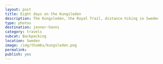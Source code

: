 ```yaml
---
layout: post
title: Eight days on the Kungsleden
description: The Kungsleden, the Royal Trail, distance hiking in Sweden.
type: photos
destination: jenner-hanni
category: travels
subcat: Backpacking
location: Sweden
image: /img/thumbs/kungsleden.png
permalink: 
publish: yes
---
```


<p><a href="https://jenner.smugmug.com/Europe/2009-Kungsleden-Sweden/i-w7MmfqS/0/M/DSCF2943-M.jpg">
<img src="https://jenner.smugmug.com/Europe/2009-Kungsleden-Sweden/i-w7MmfqS/0/M/DSCF2943-M.jpg" alt=""></a></p>

<p><a href="https://jenner.smugmug.com/Europe/2009-Kungsleden-Sweden/i-JFDrkSw/0/M/DSCF2942-M.jpg">
<img src="https://jenner.smugmug.com/Europe/2009-Kungsleden-Sweden/i-JFDrkSw/0/M/DSCF2942-M.jpg" alt=""></a></p>

<p><a href="https://jenner.smugmug.com/Europe/2009-Kungsleden-Sweden/i-qtkR3wk/0/M/DSCF2948-M.jpg">
<img src="https://jenner.smugmug.com/Europe/2009-Kungsleden-Sweden/i-qtkR3wk/0/M/DSCF2948-M.jpg" alt=""></a></p>

<p><a href="https://jenner.smugmug.com/Europe/2009-Kungsleden-Sweden/i-jLjKjZH/0/M/DSCF2951-M.jpg">
<img src="https://jenner.smugmug.com/Europe/2009-Kungsleden-Sweden/i-jLjKjZH/0/M/DSCF2951-M.jpg" alt=""></a></p>

<p><a href="https://jenner.smugmug.com/Europe/2009-Kungsleden-Sweden/i-C6kRDkD/0/M/DSCF2956-M.jpg">
<img src="https://jenner.smugmug.com/Europe/2009-Kungsleden-Sweden/i-C6kRDkD/0/M/DSCF2956-M.jpg" alt=""></a></p>

<p><a href="https://jenner.smugmug.com/Europe/2009-Kungsleden-Sweden/i-CGZfNV3/0/M/DSCF2957-M.jpg">
<img src="https://jenner.smugmug.com/Europe/2009-Kungsleden-Sweden/i-CGZfNV3/0/M/DSCF2957-M.jpg" alt=""></a></p>

<p><a href="https://jenner.smugmug.com/Europe/2009-Kungsleden-Sweden/i-QM4c5zz/0/M/DSCF2960-M.jpg">
<img src="https://jenner.smugmug.com/Europe/2009-Kungsleden-Sweden/i-QM4c5zz/0/M/DSCF2960-M.jpg" alt=""></a></p>

<p><a href="https://jenner.smugmug.com/Europe/2009-Kungsleden-Sweden/i-cFV43t8/0/M/DSCF2961-M.jpg">
<img src="https://jenner.smugmug.com/Europe/2009-Kungsleden-Sweden/i-cFV43t8/0/M/DSCF2961-M.jpg" alt=""></a></p>

<p><a href="https://jenner.smugmug.com/Europe/2009-Kungsleden-Sweden/i-9NZMXbp/0/M/DSCF2968-M.jpg">
<img src="https://jenner.smugmug.com/Europe/2009-Kungsleden-Sweden/i-9NZMXbp/0/M/DSCF2968-M.jpg" alt=""></a></p>

<p><a href="https://jenner.smugmug.com/Europe/2009-Kungsleden-Sweden/i-Sz3H642/0/M/DSCF2962-M.jpg">
<img src="https://jenner.smugmug.com/Europe/2009-Kungsleden-Sweden/i-Sz3H642/0/M/DSCF2962-M.jpg" alt=""></a></p>

<p><a href="https://jenner.smugmug.com/Europe/2009-Kungsleden-Sweden/i-KxdLhHq/0/M/DSCF2970-M.jpg">
<img src="https://jenner.smugmug.com/Europe/2009-Kungsleden-Sweden/i-KxdLhHq/0/M/DSCF2970-M.jpg" alt=""></a></p>

<p><a href="https://jenner.smugmug.com/Europe/2009-Kungsleden-Sweden/i-jgtzW5T/0/M/DSCF2974-M.jpg">
<img src="https://jenner.smugmug.com/Europe/2009-Kungsleden-Sweden/i-jgtzW5T/0/M/DSCF2974-M.jpg" alt=""></a></p>

<p><a href="https://jenner.smugmug.com/Europe/2009-Kungsleden-Sweden/i-RvnVrmd/0/M/DSCF2975-M.jpg">
<img src="https://jenner.smugmug.com/Europe/2009-Kungsleden-Sweden/i-RvnVrmd/0/M/DSCF2975-M.jpg" alt=""></a></p>

<p><a href="https://jenner.smugmug.com/Europe/2009-Kungsleden-Sweden/i-hD4MpjP/0/M/DSCF2978-M.jpg">
<img src="https://jenner.smugmug.com/Europe/2009-Kungsleden-Sweden/i-hD4MpjP/0/M/DSCF2978-M.jpg" alt=""></a></p>

<p><a href="https://jenner.smugmug.com/Europe/2009-Kungsleden-Sweden/i-6gWpqBb/0/M/DSCF2980-M.jpg">
<img src="https://jenner.smugmug.com/Europe/2009-Kungsleden-Sweden/i-6gWpqBb/0/M/DSCF2980-M.jpg" alt=""></a></p>

<p><a href="https://jenner.smugmug.com/Europe/2009-Kungsleden-Sweden/i-FhQKksX/0/M/DSCF2989-M.jpg">
<img src="https://jenner.smugmug.com/Europe/2009-Kungsleden-Sweden/i-FhQKksX/0/M/DSCF2989-M.jpg" alt=""></a></p>

<p><a href="https://jenner.smugmug.com/Europe/2009-Kungsleden-Sweden/i-wmzj4KD/0/M/DSCF2990-M.jpg">
<img src="https://jenner.smugmug.com/Europe/2009-Kungsleden-Sweden/i-wmzj4KD/0/M/DSCF2990-M.jpg" alt=""></a></p>

<p><a href="https://jenner.smugmug.com/Europe/2009-Kungsleden-Sweden/i-Nz9tVJJ/0/M/DSCF2998-M.jpg">
<img src="https://jenner.smugmug.com/Europe/2009-Kungsleden-Sweden/i-Nz9tVJJ/0/M/DSCF2998-M.jpg" alt=""></a></p>

<p><a href="https://jenner.smugmug.com/Europe/2009-Kungsleden-Sweden/i-rQG3fhj/0/M/DSCF3016-M.jpg">
<img src="https://jenner.smugmug.com/Europe/2009-Kungsleden-Sweden/i-rQG3fhj/0/M/DSCF3016-M.jpg" alt=""></a></p>

<p><a href="https://jenner.smugmug.com/Europe/2009-Kungsleden-Sweden/i-FPv7NCZ/0/M/DSCF3015-M.jpg">
<img src="https://jenner.smugmug.com/Europe/2009-Kungsleden-Sweden/i-FPv7NCZ/0/M/DSCF3015-M.jpg" alt=""></a></p>

<p><a href="https://jenner.smugmug.com/Europe/2009-Kungsleden-Sweden/i-PV6gCQh/0/M/DSCF3019-M.jpg">
<img src="https://jenner.smugmug.com/Europe/2009-Kungsleden-Sweden/i-PV6gCQh/0/M/DSCF3019-M.jpg" alt=""></a></p>

<p><a href="https://jenner.smugmug.com/Europe/2009-Kungsleden-Sweden/i-tvwSt79/0/M/DSCF3021-M.jpg">
<img src="https://jenner.smugmug.com/Europe/2009-Kungsleden-Sweden/i-tvwSt79/0/M/DSCF3021-M.jpg" alt=""></a></p>

<p><a href="https://jenner.smugmug.com/Europe/2009-Kungsleden-Sweden/i-VdqBrNq/0/M/DSCF3030-M.jpg">
<img src="https://jenner.smugmug.com/Europe/2009-Kungsleden-Sweden/i-VdqBrNq/0/M/DSCF3030-M.jpg" alt=""></a></p>

<p><a href="https://jenner.smugmug.com/Europe/2009-Kungsleden-Sweden/i-Gc2wfXH/0/M/DSCF3033-M.jpg">
<img src="https://jenner.smugmug.com/Europe/2009-Kungsleden-Sweden/i-Gc2wfXH/0/M/DSCF3033-M.jpg" alt=""></a></p>

<p><a href="https://jenner.smugmug.com/Europe/2009-Kungsleden-Sweden/i-bjZTfzB/0/M/DSCF3038-M.jpg">
<img src="https://jenner.smugmug.com/Europe/2009-Kungsleden-Sweden/i-bjZTfzB/0/M/DSCF3038-M.jpg" alt=""></a></p>

<p><a href="https://jenner.smugmug.com/Europe/2009-Kungsleden-Sweden/i-hPRrrkf/0/M/DSCF3041-M.jpg">
<img src="https://jenner.smugmug.com/Europe/2009-Kungsleden-Sweden/i-hPRrrkf/0/M/DSCF3041-M.jpg" alt=""></a></p>

<p><a href="https://jenner.smugmug.com/Europe/2009-Kungsleden-Sweden/i-gJhqdNh/0/M/DSCF3048-M.jpg">
<img src="https://jenner.smugmug.com/Europe/2009-Kungsleden-Sweden/i-gJhqdNh/0/M/DSCF3048-M.jpg" alt=""></a></p>

<p><a href="https://jenner.smugmug.com/Europe/2009-Kungsleden-Sweden/i-r7WfNcB/0/M/DSCF3050-M.jpg">
<img src="https://jenner.smugmug.com/Europe/2009-Kungsleden-Sweden/i-r7WfNcB/0/M/DSCF3050-M.jpg" alt=""></a></p>

<p><a href="https://jenner.smugmug.com/Europe/2009-Kungsleden-Sweden/i-SbKppbP/0/M/DSCF3052-M.jpg">
<img src="https://jenner.smugmug.com/Europe/2009-Kungsleden-Sweden/i-SbKppbP/0/M/DSCF3052-M.jpg" alt=""></a></p>

<p><a href="https://jenner.smugmug.com/Europe/2009-Kungsleden-Sweden/i-GwGbqxk/0/M/DSCF3053-M.jpg">
<img src="https://jenner.smugmug.com/Europe/2009-Kungsleden-Sweden/i-GwGbqxk/0/M/DSCF3053-M.jpg" alt=""></a></p>

<p><a href="https://jenner.smugmug.com/Europe/2009-Kungsleden-Sweden/i-GnbshkG/0/M/DSCF3063-M.jpg">
<img src="https://jenner.smugmug.com/Europe/2009-Kungsleden-Sweden/i-GnbshkG/0/M/DSCF3063-M.jpg" alt=""></a></p>


